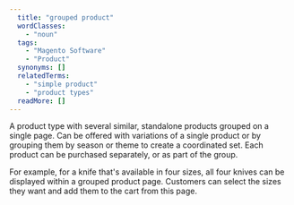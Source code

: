 ```yaml
---
  title: "grouped product"
  wordClasses: 
    - "noun"
  tags: 
    - "Magento Software"
    - "Product"
  synonyms: []
  relatedTerms: 
    - "simple product"
    - "product types"
  readMore: []
---
```

A product type with several similar, standalone products grouped on a single page.  Can be offered with variations of a single product or by grouping them by season or theme to create a coordinated set. Each product can be purchased separately, or as part of the group.

For example, for a knife that's available in four sizes, all four knives can be displayed within a grouped product page. Customers can select the sizes they want and add them to the cart from this page.
